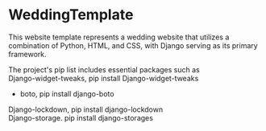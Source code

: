 # WeddingTemplate
This website template represents a wedding website that utilizes a combination of Python, HTML, and CSS, with Django serving as its primary framework. 


The project's pip list includes essential packages such as <br>
      Django-widget-tweaks,   pip install Django-widget-tweaks <br>
      <ul> 
            <li> boto,                   pip install django-boto <br></li>
      </ul>
       Django-lockdown,        pip install django-lockdown <br>
       Django-storage.         pip install django-storages <br>
